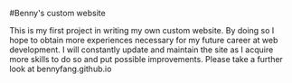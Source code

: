 #Benny's custom website

This is my first project in writing my own custom website. By doing so I hope to obtain more experiences necessary for my future career at web development. I will constantly update and maintain the site as I acquire more skills to do so and put possible improvements. Please take a further look at bennyfang.github.io
